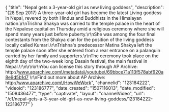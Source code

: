 {
    "title": "Nepal gets a 3-year-old girl as new living goddess",
    "description": "(28 Sep 2017) A three-year-old girl has become the latest Living goddess in Nepal, revered by both Hindus and Buddhists in the Himalayan nation.\r\nTrishna Shakya was carried to the temple palace in the heart of the Nepalese capital on Thursday amid a religious ceremony where she will spend many years just before puberty.\r\nShe was among the four final contestants from the Shakya clan for the position of the living goddess locally called Kumari.\r\nTrishna's predecessor Matina Shakya left the temple palace soon after she entered from a rear entrance on a palanquin carried by her family and supporters.\r\nThe ceremony took place on the eighth day of the two-week long Dasain festival, the main festival in Nepal.\r\n\r\n\r\nYou can license this story through AP Archive: http:\/\/www.aparchive.com\/metadata\/youtube\/69bbce71a113f578abf920a8e9d5b1d7 \r\nFind out more about AP Archive: http:\/\/www.aparchive.com\/HowWeWork",
    "channelid": "123184222",
    "videoid": "123186777",
    "date_created": "1507116013",
    "date_modified": "1508436477",
    "type": "captivate",
    "layout": "channelVideo",
    "url": "\/c1\/nepal-gets-a-3-year-old-girl-as-new-living-goddess\/123184222-123186777"
}